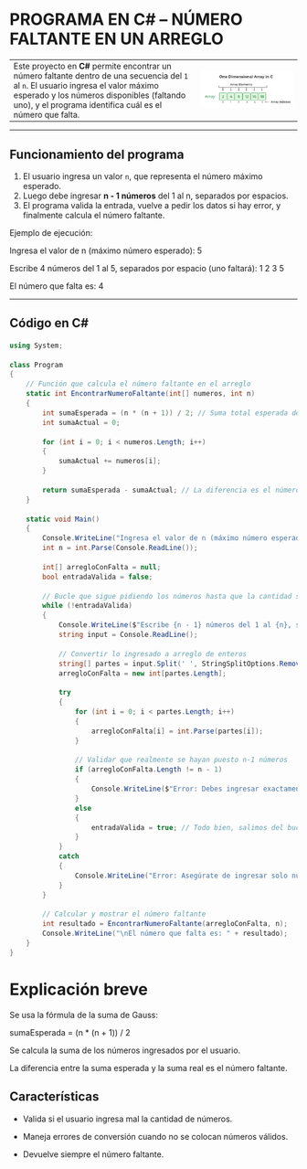 # PROGRAMA EN C# – NÚMERO FALTANTE EN UN ARREGLO

|| |
| --------------------------------------- | -----------------------------------------------------------------|
| Este proyecto en **C#** permite encontrar un número faltante dentro de una secuencia del `1` al `n`. El usuario ingresa el valor máximo esperado y los números disponibles (faltando uno), y el programa identifica cuál es el número que falta. | <img src="imagenes/array.png" >|

---

## Funcionamiento del programa
1. El usuario ingresa un valor `n`, que representa el número máximo esperado.  
2. Luego debe ingresar **n - 1 números** del 1 al n, separados por espacios.  
3. El programa valida la entrada, vuelve a pedir los datos si hay error, y finalmente calcula el número faltante.  

Ejemplo de ejecución:  

Ingresa el valor de n (máximo número esperado):
5

Escribe 4 números del 1 al 5, separados por espacio (uno faltará):
1 2 3 5

El número que falta es: 4


---

## Código en C#
```csharp
using System;

class Program
{
    // Función que calcula el número faltante en el arreglo
    static int EncontrarNumeroFaltante(int[] numeros, int n)
    {
        int sumaEsperada = (n * (n + 1)) / 2; // Suma total esperada del 1 al n
        int sumaActual = 0;

        for (int i = 0; i < numeros.Length; i++)
        {
            sumaActual += numeros[i];
        }

        return sumaEsperada - sumaActual; // La diferencia es el número que falta
    }

    static void Main()
    {
        Console.WriteLine("Ingresa el valor de n (máximo número esperado):");
        int n = int.Parse(Console.ReadLine());

        int[] arregloConFalta = null;
        bool entradaValida = false;

        // Bucle que sigue pidiendo los números hasta que la cantidad sea correcta
        while (!entradaValida)
        {
            Console.WriteLine($"Escribe {n - 1} números del 1 al {n}, separados por espacio (uno faltará):");
            string input = Console.ReadLine();

            // Convertir lo ingresado a arreglo de enteros
            string[] partes = input.Split(' ', StringSplitOptions.RemoveEmptyEntries);
            arregloConFalta = new int[partes.Length];

            try
            {
                for (int i = 0; i < partes.Length; i++)
                {
                    arregloConFalta[i] = int.Parse(partes[i]);
                }

                // Validar que realmente se hayan puesto n-1 números
                if (arregloConFalta.Length != n - 1)
                {
                    Console.WriteLine($"Error: Debes ingresar exactamente {n - 1} números.\n");
                }
                else
                {
                    entradaValida = true; // Todo bien, salimos del bucle
                }
            }
            catch
            {
                Console.WriteLine("Error: Asegúrate de ingresar solo números válidos.\n");
            }
        }

        // Calcular y mostrar el número faltante
        int resultado = EncontrarNumeroFaltante(arregloConFalta, n);
        Console.WriteLine("\nEl número que falta es: " + resultado);
    }
}
 ```
# Explicación breve

Se usa la fórmula de la suma de Gauss:

sumaEsperada = (n * (n + 1)) / 2


Se calcula la suma de los números ingresados por el usuario.

La diferencia entre la suma esperada y la suma real es el número faltante.

## Características

- Valida si el usuario ingresa mal la cantidad de números.

- Maneja errores de conversión cuando no se colocan números válidos.

- Devuelve siempre el número faltante.